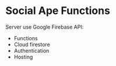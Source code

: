 # Social Ape Functions
  Server use Google Firebase API: 
  - Functions
  - Cloud firestore
  - Authentication
  - Hosting
